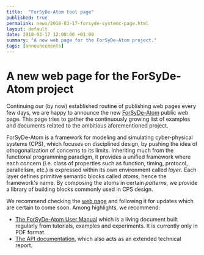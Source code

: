 ```yaml
---
title:  "ForSyDe-Atom tool page"
published: true
permalink: news/2018-03-17-forsyde-systemc-page.html
layout: default
date: 2018-03-17 12:00:00 +01:00
summary: "A new web page for the ForSyDe-Atom project."
tags: [announcements]
---
```


# A new web page for the ForSyDe-Atom project

Continuing our (by now) established routine of publishing web pages every few days, we are happy to announce the new  [ForSyDe-Atom](https://forsyde.github.io/forsyde-atom) public web page. This page tries to gather the continuously growing list of examples and documents related to the ambitious aforementioned project. 

ForSyDe-Atom is a framework for modeling and simulating cyber-physical systems (CPS), which focuses on disciplined design, by pushing the idea of othogonalization of concerns to its limits. Inheriting much from the functional programming paradigm, it provides a unified framework where each concern (i.e. class of properties such as function, timing, protocol, parallelism, etc.) is expressed within its own environment called *layer*. Each layer defines primitive semantic blocks called *atoms*, hence the framework's name. By composing the atoms in certain *patterns*, we provide a library of building blocks commonly used in CPS design.

We recommend checking the [web page](https://forsyde.github.io/forsyde-atom) and following it for updates which are certain to come soon. Among highlights, we recommend:

 * [The ForSyDe-Atom User Manual](https://forsyde.github.io/forsyde-atom/assets/manual.pdf) which is a living document built regularly from tutorials, examples and experiments. It is currently only in PDF format.
 * [The API documentation](http://forsyde.github.io/forsyde-atom/api/), which also acts as an extended technical report.
